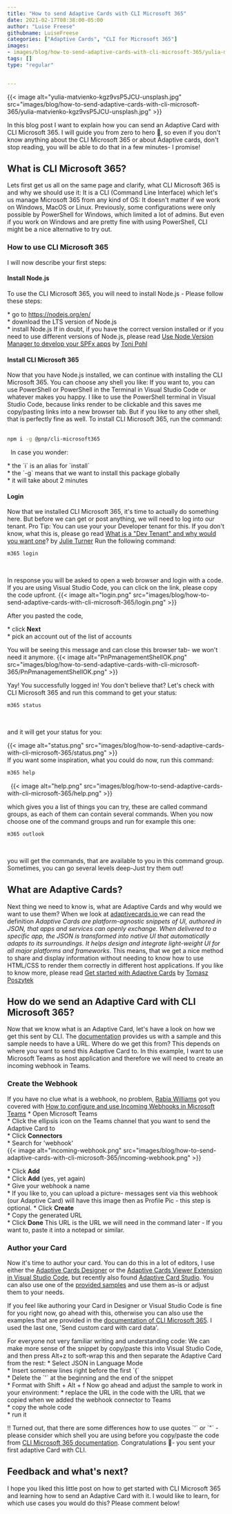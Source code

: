 ```yaml
---
title: "How to send Adaptive Cards with CLI Microsoft 365"
date: 2021-02-17T08:38:00-05:00
author: "Luise Freese"
githubname: LuiseFreese
categories: ["Adaptive Cards", "CLI for Microsoft 365"]
images:
- images/blog/how-to-send-adaptive-cards-with-cli-microsoft-365/yulia-matvienko-kgz9vsP5JCU-unsplash.jpg
tags: []
type: "regular"


---
```


{{< image alt="yulia-matvienko-kgz9vsP5JCU-unsplash.jpg" src="images/blog/how-to-send-adaptive-cards-with-cli-microsoft-365/yulia-matvienko-kgz9vsP5JCU-unsplash.jpg" >}}

In this blog post I want to explain how you can send an Adaptive Card
with CLI Microsoft 365. I will guide you from zero to hero :rocket:, so
even if you don't know anything about the CLI Microsoft 365 or about
Adaptive cards, don't stop reading, you will be able to do that in a
few minutes- I promise!

## What is CLI Microsoft 365? 

Lets first get us all on the same page and clarify, what CLI Microsoft
365 is and why we should use it: It is a CLI (Command Line Interface)
which let's us manage Microsoft 365 from any kind of OS: It doesn't
matter if we work on Windows, MacOS or Linux. Previously, some
configurations were only possible by PowerShell for Windows, which
limited a lot of admins. But even if you work on Windows and are pretty
fine with using PowerShell, CLI might be a nice alternative to try out.

### How to use CLI Microsoft 365 

I will now describe your first steps:

#### Install Node.js 

To use the CLI Microsoft 365, you will need to install Node.js - Please
follow these steps:

\* go to <https://nodejs.org/en/>\
\* download the LTS version of Node.js\
\* install Node.js
If in doubt, if you have the correct version installed or if you need to
use different versions of Node.js, please read [Use Node Version Manager
to develop your SPFx
apps](https://techcommunity.microsoft.com/t5/microsoft-365-pnp-blog/use-node-version-manager-to-develop-your-spfx-apps/ba-p/2128393) by
[Toni Pohl](https://twitter.com/atwork) 

#### Install CLI Microsoft 365 

Now that you have Node.js installed, we can continue with installing the
CLI Microsoft 365. You can choose any shell you like: If you want to,
you can use PowerShell or PowerShell in the Terminal in Visual Studio
Code or whatever makes you happy. I like to use the PowerShell terminal
in Visual Studio Code, because links render to be clickable and this
saves me copy/pasting links into a new browser tab. But if you like to
any other shell, that is perfectly fine as well. To install CLI
Microsoft 365, run the command:
 
```bash
npm i -g @pnp/cli-microsoft365
```
 
In case you wonder:

\* the \`i\` is an alias for \`install\`\
\* the \`-g\` means that we want to install this package globally\
\* it will take about 2 minutes

#### Login 

Now that we installed CLI Microsoft 365, it's time to actually do
something here. But before we can get or post anything, we will need to
log into our tenant. Pro Tip: You can use your your Developer tenant for
this. If you don't know, what this is, please go read [What is a "Dev
Tenant" and why would you want
one](https://techcommunity.microsoft.com/t5/microsoft-365-pnp-blog/what-is-a-dev-tenant-and-why-would-you-want-one/ba-p/2036610)?
by [Julie Turner](https://twitter.com/jfj1997)
Run the following command:
 

```bash
m365 login
```
 

In response you will be asked to open a web browser and login with a
code. If you are using Visual Studio Code, you can click on the link,
please copy the code upfront.
{{< image alt="login.png" src="images/blog/how-to-send-adaptive-cards-with-cli-microsoft-365/login.png" >}}

After you pasted the code,

\* click **Next**\
\* pick an account out of the list of accounts

You will be seeing this message and can close this browser tab- we
won't need it anymore.
{{< image alt="PnPmanagementShellOK.png" src="images/blog/how-to-send-adaptive-cards-with-cli-microsoft-365/PnPmanagementShellOK.png" >}}

Yay! You successfully logged in! You don't believe that? Let's check
with CLI Microsoft 365 and run this command to get your status:
 

```bash
m365 status
```
 

and it will get your status for you:

{{< image alt="status.png" src="images/blog/how-to-send-adaptive-cards-with-cli-microsoft-365/status.png" >}}
\
If you want some inspiration, what you could do now, run this command:
 

```bash
m365 help
```
 
{{< image alt="help.png" src="images/blog/how-to-send-adaptive-cards-with-cli-microsoft-365/help.png" >}}

which gives you a list of things you can try, these are called command
groups, as each of them can contain several commands. When you now
choose one of the command groups and run for example this one:
 

```bash
m365 outlook
```
 

you will get the commands, that are available to you in this command
group. Sometimes, you can go several levels deep-Just try them out!

## What are Adaptive Cards? 

Next thing we need to know is, what are Adaptive Cards and why would we
want to use them? When we look at
[adaptivecards.io ](https://adaptivecards.io)we can read the definition
*Adaptive Cards are platform-agnostic snippets of UI, authored in JSON,
that apps and services can openly exchange. When delivered to a specific
app, the JSON is transformed into native UI that automatically adapts to
its surroundings. It helps design and integrate light-weight UI for all
major platforms and frameworks*. This means, that we get a nice method
to share and display information without needing to know how to use
HTML/CSS to render them correctly in different host applications. If you
like to know more, please read [Get started with Adaptive
Cards](https://techcommunity.microsoft.com/t5/microsoft-365-pnp-blog/get-started-with-adaptive-cards/ba-p/2048786) by
[Tomasz Poszytek](https://twitter.com/tomaszposzytek)

## How do we send an Adaptive Card with CLI Microsoft 365? 

Now that we know what is an Adaptive Card, let's have a look on how we
get this sent by CLI. The
[documentation](https://pnp.github.io/cli-microsoft365/cmd/adaptivecard/adaptivecard-send/) provides
us with a sample and this sample needs to have a URL. Where do we get
this from? This depends on where you want to send this Adaptive Card to.
In this example, I want to use Microsoft Teams as host application and
therefore we will need to create an incoming webhook in Teams.

### Create the Webhook 

If you have no clue what is a webhook, no problem, [Rabia
Williams](https://www.twitter.com/williamsrabia) got you covered with
[How to configure and use Incoming Webhooks in Microsoft
Teams](https://techcommunity.microsoft.com/t5/microsoft-365-pnp-blog/how-to-configure-and-use-incoming-webhooks-in-microsoft-teams/ba-p/2051118)
\* Open Microsoft Teams\
\* Click the ellipsis icon on the Teams channel that you want to send
the Adaptive Card to\
\* Click **Connectors**\
\* Search for 'webhook'\
{{< image alt="incoming-webhook.png" src="images/blog/how-to-send-adaptive-cards-with-cli-microsoft-365/incoming-webhook.png" >}}

\* Click **Add**\
\* Click **Add** (yes, yet again)\
\* Give your webhook a name\
\* If you like to, you can upload a picture- messages sent via this
webhook (our Adaptive Card) will have this image then as Profile Pic -
this step is optional.
\* Click **Create**\
\* Copy the generated URL\
\* Click **Done**
This URL is the URL we will need in the command later - If you want to,
paste it into a notepad or similar.

### Author your Card 

Now it's time to author your card. You can do this in a lot of editors,
I use either the [Adaptive Cards
Designer](https://adaptivecards.io/designer) or the [Adaptive Cards
Viewer Extension in Visual Studio
Code](https://marketplace.visualstudio.com/items?itemName=tomlm.vscode-adaptivecards),
but recently also found [Adaptive Card
Studio](https://marketplace.visualstudio.com/items?itemName=madewithcardsio.adaptivecardsstudiobeta).
You can also use one of the [provided
samples](https://adaptivecards.io/samples/) and use them as-is or adjust
them to your needs.

If you feel like authoring your Card in Designer or Visual Studio Code
is fine for you right now, go ahead with this, otherwise you can also
use the examples that are provided in the [documentation of CLI
Microsoft
365](https://pnp.github.io/cli-microsoft365/cmd/adaptivecard/adaptivecard-send/).
I used the last one, 'Send custom card with card data'.

For everyone not very familiar writing and understanding code: We can
make more sense of the snippet by copy/paste this into Visual Studio
Code, and then press Alt+z to soft-wrap this and then separate the
Adaptive Card from the rest:
\* Select JSON in Language Mode\
\* Insert somenew lines right before the first \`{\`\
\* Delete the \`'\` at the beginning and the end of the snippet\
\* Format with Shift + Alt + f
Now go ahead and adjust the sample to work in your environment:
\* replace the URL in the code with the URL that we copied when we added
the webhook connector to Teams\
\* copy the whole code\
\* run it

!! Turned out, that there are some differences how to use quotes \`'\`
or \`\"\` - please consider which shell you are using before you
copy/paste the code from [CLI Microsoft 365
documentation](https://pnp.github.io/cli-microsoft365/cmd/adaptivecard/adaptivecard-send/).
Congratulations :rocket:- you sent your first adaptive Card with CLI.

## Feedback and what's next? 

I hope you liked this little post on how to get started with CLI
Microsoft 365 and learning how to send an Adaptive Card with it. I would
like to learn, for which use cases you would do this? Please comment
below!
